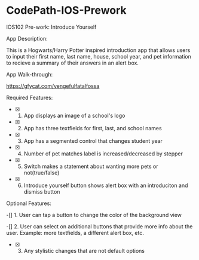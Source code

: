 # CodePath-IOS-Prework
IOS102 Pre-work: Introduce Yourself

App Description:

This is a Hogwarts/Harry Potter inspired introduction app that allows users to input their first name, last name, house, school year, and pet information to recieve a summary of their answers in an alert box.

App Walk-through:

https://gfycat.com/vengefulfatalfossa

Required Features:

-[x] 1. App displays an image of a school's logo

-[x] 2. App has three textfields for first, last, and school names

-[x] 3. App has a segmented control that changes student year

-[x] 4. Number of pet matches label is increased/decreased by stepper

-[x] 5. Switch makes a statement about wanting more pets or not(true/false)

-[x] 6. Introduce yourself button shows alert box with an introduciton and dismiss button

Optional Features:

-[] 1. User can tap a button to change the color of the background view

-[] 2. User can select on additional buttons that provide more info about the user. Example: more textfields, a different alert box, etc.

-[x] 3. Any stylistic changes that are not default options 
